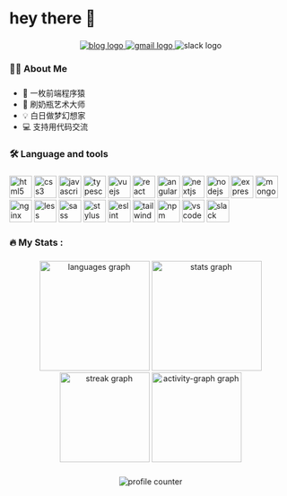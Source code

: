 <h1 align="left">hey there 👋</h1>

###

<div align="center">
  <a href="https://www.orz2.online/projects/gengjian1203/" target="_blank">
    <img src="https://img.shields.io/badge/Blog-v2.0.0-blue.svg" alt="blog logo"  />
  </a>
  <a href="mailto:agjgj187076081@gmail.com" target="_blank">
    <img src="https://img.shields.io/static/v1?message=Gmail&logo=gmail&label=&color=D14836&logoColor=white&labelColor=&style=for-the-badge" alt="gmail logo"  />
  </a>
  <img src="https://img.shields.io/static/v1?message=Slack&logo=slack&label=&color=4A154B&logoColor=white&labelColor=&style=for-the-badge" alt="slack logo"  />
</div>

###

<h3 align="left">👩‍💻  About Me</h3>

###

- 🐒 一枚前端程序猿
- 🍼 刷奶瓶艺术大师
- 💡 白日做梦幻想家
- 💻 支持用代码交流

###

<h3 align="left">🛠 Language and tools</h3>

###

<div align="left">
  <img src="https://cdn.jsdelivr.net/gh/devicons/devicon/icons/html5/html5-original.svg" width="40" alt="html5 logo"  />
  <img src="https://cdn.jsdelivr.net/gh/devicons/devicon/icons/css3/css3-original.svg" width="40" alt="css3 logo"  />
  <img src="https://cdn.jsdelivr.net/gh/devicons/devicon/icons/javascript/javascript-original.svg" width="40" alt="javascript logo"  />
  <img src="https://cdn.jsdelivr.net/gh/devicons/devicon/icons/typescript/typescript-original.svg" width="40" alt="typescript logo"  />
  <img src="https://cdn.jsdelivr.net/gh/devicons/devicon/icons/vuejs/vuejs-original.svg" width="40" alt="vuejs logo"  />
  <img src="https://cdn.jsdelivr.net/gh/devicons/devicon/icons/react/react-original.svg" width="40" alt="react logo"  />
  <img src="https://cdn.jsdelivr.net/gh/devicons/devicon/icons/angularjs/angularjs-original.svg" width="40" alt="angularjs logo"  />
  <img src="https://cdn.jsdelivr.net/gh/devicons/devicon/icons/nextjs/nextjs-original.svg" width="40" alt="nextjs logo"  />
  <img src="https://cdn.jsdelivr.net/gh/devicons/devicon/icons/nodejs/nodejs-original.svg" width="40" alt="nodejs logo"  />
  <img src="https://cdn.jsdelivr.net/gh/devicons/devicon/icons/express/express-original.svg" width="40" alt="express logo"  />
  <img src="https://cdn.jsdelivr.net/gh/devicons/devicon/icons/mongodb/mongodb-original.svg" width="40" alt="mongodb logo"  />
  <img src="https://cdn.jsdelivr.net/gh/devicons/devicon/icons/nginx/nginx-original.svg" width="40" alt="nginx logo"  />
  <img src="https://cdn.jsdelivr.net/gh/devicons/devicon/icons/less/less-plain-wordmark.svg" width="40" alt="less logo"  />
  <img src="https://cdn.jsdelivr.net/gh/devicons/devicon/icons/sass/sass-original.svg" width="40" alt="sass logo"  />
  <img src="https://cdn.jsdelivr.net/gh/devicons/devicon/icons/stylus/stylus-original.svg" width="40" alt="stylus logo"  />
  <img src="https://cdn.jsdelivr.net/gh/devicons/devicon/icons/eslint/eslint-original.svg" width="40" alt="eslint logo"  />
  <img src="https://cdn.jsdelivr.net/gh/devicons/devicon/icons/tailwindcss/tailwindcss-original.svg" width="40" alt="tailwindcss logo"  />
  <img src="https://cdn.jsdelivr.net/gh/devicons/devicon/icons/npm/npm-original-wordmark.svg" width="40" alt="npm logo"  />
  <img src="https://cdn.jsdelivr.net/gh/devicons/devicon/icons/vscode/vscode-original.svg" width="40" alt="vscode logo"  />
  <img src="https://cdn.jsdelivr.net/gh/devicons/devicon/icons/slack/slack-original.svg" width="40" alt="slack logo"  />
</div>

###

<h3 align="left">🔥 My Stats :</h3>

###

<div align="center">
  <img src="https://github-readme-stats.vercel.app/api/top-langs?username=gengjian1203&locale=en&hide_title=false&layout=compact&card_width=320&langs_count=5&theme=dracula&hide_border=false&order=2" height="196" alt="languages graph" />
  <img src="https://github-readme-stats.vercel.app/api?username=gengjian1203&hide_title=false&hide_rank=false&show_icons=true&include_all_commits=true&count_private=true&disable_animations=false&theme=dracula&locale=en&hide_border=false&order=1" height="196" alt="stats graph" />
  <img src="https://streak-stats.demolab.com?user=gengjian1203&locale=en&mode=daily&theme=dark&hide_border=false&border_radius=5&order=3" height="160" alt="streak graph" />
  <img src="https://github-readme-activity-graph.vercel.app/graph?username=gengjian1203&radius=16&theme=react&area=true&order=5" height="160" alt="activity-graph graph" />
</div>

###

<div align="center">
  <img src="https://profile-counter.glitch.me/gengjian1203/count.svg" alt="profile counter" />
</div>

###
